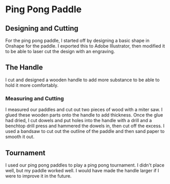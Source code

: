 # Ping Pong Paddle

## Designing and Cutting
For the ping pong paddle, I started off by designing a basic shape in Onshape for the paddle. I exported this to Adobe Illustrator, then modified it to be able to laser cut the design with an engraving.

## The Handle
I cut and designed a wooden handle to add more substance to be able to hold it more comfortably.

### Measuring and Cutting
I measured our paddles and cut out two pieces of wood with a miter saw. I glued these wooden parts onto the handle to add thickness. Once the glue had dried, I cut dowels and put holes into the handle with a drill and a benchtop drill press and hammered the dowels in, then cut off the excess. I used a bandsaw to cut out the outline of the paddle and then sand paper to smooth it out.

## Tournament
I used our ping pong paddles to play a ping pong tournament. I didn't place well, but my paddle worked well. I would have made the handle larger if I were to improve it in the future.